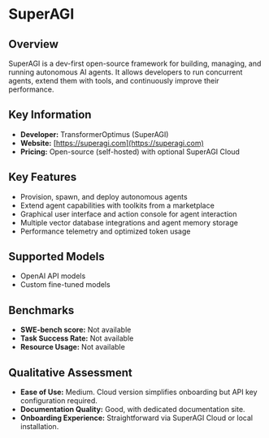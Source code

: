 # SuperAGI

## Overview

SuperAGI is a dev-first open-source framework for building, managing, and running autonomous AI agents. It allows developers to run concurrent agents, extend them with tools, and continuously improve their performance.

## Key Information

- **Developer:** TransformerOptimus (SuperAGI)
- **Website:** [https://superagi.com](https://superagi.com)
- **Pricing:** Open-source (self-hosted) with optional SuperAGI Cloud

## Key Features

- Provision, spawn, and deploy autonomous agents
- Extend agent capabilities with toolkits from a marketplace
- Graphical user interface and action console for agent interaction
- Multiple vector database integrations and agent memory storage
- Performance telemetry and optimized token usage

## Supported Models

- OpenAI API models
- Custom fine-tuned models

## Benchmarks

- **SWE-bench score:** Not available
- **Task Success Rate:** Not available
- **Resource Usage:** Not available

## Qualitative Assessment

- **Ease of Use:** Medium. Cloud version simplifies onboarding but API key configuration required.
- **Documentation Quality:** Good, with dedicated documentation site.
- **Onboarding Experience:** Straightforward via SuperAGI Cloud or local installation.
